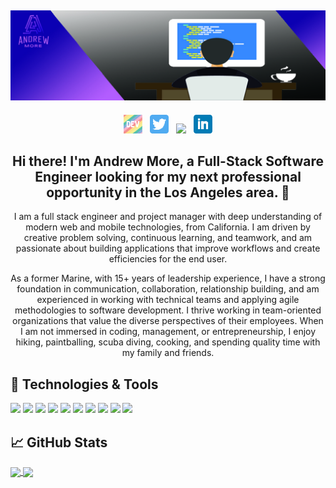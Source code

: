 ## [![Andrew More's header](https://github.com/AndrewMore/AndrewMore/blob/main/icon/Andrew'sBanner.jpg)](https://andrewdmore.com)

<p align='center'>
<a href="https://dev.to/andrewmore"><img height="30" src="https://github.com/AndrewMore/AndrewMore/blob/main/icon/dev.png?raw=true"></a>&nbsp;&nbsp;
<a href="https://twitter.com/SelfMadeGuapo"><img height="30" src="https://github.com/AndrewMore/AndrewMore/blob/main/icon/twitter.png?raw=true"></a>&nbsp;&nbsp;
<a href="https://www.instagram.com/selfmadeguapo/"><img height="30" src="https://github.com/AndrewMore/AndrewMore/blob/main/icon/instagram.jpg?raw=true"></a>&nbsp;&nbsp;
<a href="https://www.linkedin.com/in/andrewdmore/"><img height="30" src="https://github.com/AndrewMore/AndrewMore/blob/main/icon/linkedin.png?raw=true"></a>
</p>

<h2 align="center">Hi there! I'm Andrew More, a Full-Stack Software Engineer looking for my next professional opportunity in the Los Angeles area. 👋</h2>
<p align="center">I am a full stack engineer and project manager with deep understanding of modern web and mobile technologies, from California. I am driven by creative problem solving, continuous learning, and teamwork, and am passionate about building applications that improve workflows and create efficiencies for the end user.</p>

<p align="center">As a former Marine, with 15+ years of leadership experience, I have a strong foundation in communication, collaboration, relationship building, and am experienced in working with technical teams and applying agile methodologies to software development. I thrive working in team-oriented organizations that value the diverse perspectives of their employees. When I am not immersed in coding, management, or entrepreneurship, I enjoy hiking, paintballing, scuba diving, cooking, and spending quality time with my family and friends.</p>

## 🔧 Technologies & Tools

![](https://img.shields.io/badge/Frontend-Sass-informational?style=plastic&logo=sass&logoColor=white&color=2bbc8a&label=%20)
![](https://img.shields.io/badge/FullStack-JavaScript-informational?style=plastic&logo=javascript&logoColor=white&color=2bbc8a&label=%20)
![](https://img.shields.io/badge/Frontend-React-informational?style=plastic&logo=react&logoColor=white&color=2bbc8a&label=%20)
![](https://img.shields.io/badge/Frontend-Gatsby-informational?style=plastic&logo=gatsby&logoColor=white&color=2bbc8a&label=%20)
![](https://img.shields.io/badge/Backend-NodeJS-informational?style=plastic&logo=node.js&logoColor=white&color=2bbc8a&label=%20)
![](https://img.shields.io/badge/-GraphQL-informational?style=plastic&logo=graphql&logoColor=white&color=2bbc8a)
![](https://img.shields.io/badge/%20-MySQL-informational?style=plastic&logo=mysql&logoColor=white&color=2bbc8a)
![](https://img.shields.io/badge/DB-PostgreSQL-informational?style=plastic&logo=postgresql&logoColor=white&color=2bbc8a&label=%20)
![](https://img.shields.io/badge/DB-MongoDB-informational?style=plastic&logo=mongodb&logoColor=white&color=2bbc8a&label=%20)
![](https://img.shields.io/badge/CMS-Wordpress-informational?style=plastic&logo=wordpress&logoColor=white&color=2bbc8a&label=%20)

## &#x1f4c8; GitHub Stats

<a href="https://github.com/AndrewMore/AndrewMore">
  <img align="center" src="https://github-readme-stats.vercel.app/api/top-langs/?username=AndrewMore&theme=jolly" />
</a>
<a href="https://github.com/AndrewMore/AndrewMore">
  <img align="center" src="https://github-readme-stats.vercel.app/api?username=AndrewMore&count_private=true&include_all_commits=true&show_icons=true&hide=prs,issues&theme=jolly" />
</a>
